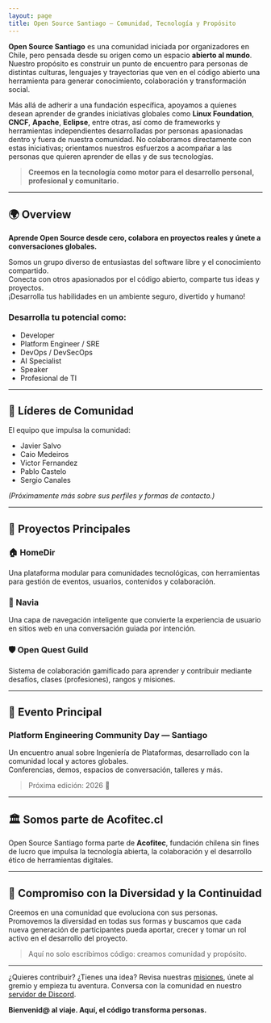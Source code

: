 ```yaml
---
layout: page
title: Open Source Santiago — Comunidad, Tecnología y Propósito
---
```


**Open Source Santiago** es una comunidad iniciada por organizadores en Chile, pero pensada desde su origen como un espacio **abierto al mundo**.
Nuestro propósito es construir un punto de encuentro para personas de distintas culturas, lenguajes y trayectorias que ven en el código abierto una herramienta para generar conocimiento, colaboración y transformación social.

Más allá de adherir a una fundación específica, apoyamos a quienes desean aprender de grandes iniciativas globales como **Linux Foundation**, **CNCF**, **Apache**, **Eclipse**, entre otras, así como de frameworks y herramientas independientes desarrolladas por personas apasionadas dentro y fuera de nuestra comunidad. No colaboramos directamente con estas iniciativas; orientamos nuestros esfuerzos a acompañar a las personas que quieren aprender de ellas y de sus tecnologías.

> **Creemos en la tecnología como motor para el desarrollo personal, profesional y comunitario.**

---

## 🌍 Overview

**Aprende Open Source desde cero, colabora en proyectos reales y únete a conversaciones globales.**

Somos un grupo diverso de entusiastas del software libre y el conocimiento compartido.  
Conecta con otros apasionados por el código abierto, comparte tus ideas y proyectos.  
¡Desarrolla tus habilidades en un ambiente seguro, divertido y humano!

### Desarrolla tu potencial como:
- Developer  
- Platform Engineer / SRE  
- DevOps / DevSecOps  
- AI Specialist  
- Speaker  
- Profesional de TI

---

## 👥 Líderes de Comunidad

El equipo que impulsa la comunidad:

- Javier Salvo  
- Caio Medeiros  
- Victor Fernandez  
- Pablo Castelo  
- Sergio Canales  

*(Próximamente más sobre sus perfiles y formas de contacto.)*

---

## 🧪 Proyectos Principales

### 🏠 HomeDir  
Una plataforma modular para comunidades tecnológicas, con herramientas para gestión de eventos, usuarios, contenidos y colaboración.

### 🌊 Navia  
Una capa de navegación inteligente que convierte la experiencia de usuario en sitios web en una conversación guiada por intención.

### 🛡️ Open Quest Guild  
Sistema de colaboración gamificado para aprender y contribuir mediante desafíos, clases (profesiones), rangos y misiones.

---

## 🎤 Evento Principal

### Platform Engineering Community Day — Santiago  
Un encuentro anual sobre Ingeniería de Plataformas, desarrollado con la comunidad local y actores globales.  
Conferencias, demos, espacios de conversación, talleres y más.

> Próxima edición: 2026 🚀

---

## 🏛️ Somos parte de Acofitec.cl

Open Source Santiago forma parte de **Acofitec**, fundación chilena sin fines de lucro que impulsa la tecnología abierta, la colaboración y el desarrollo ético de herramientas digitales.

---

## 🌱 Compromiso con la Diversidad y la Continuidad

Creemos en una comunidad que evoluciona con sus personas.  
Promovemos la diversidad en todas sus formas y buscamos que cada nueva generación de participantes pueda aportar, crecer y tomar un rol activo en el desarrollo del proyecto.

> Aquí no solo escribimos código: creamos comunidad y propósito.

---

¿Quieres contribuir? ¿Tienes una idea?
Revisa nuestras [misiones](https://github.com/OSSantiago/open-quest-guild/projects), únete al gremio y empieza tu aventura.
Conversa con la comunidad en nuestro [servidor de Discord](https://discord.gg/3eawzc9ybc).

**Bienvenid@ al viaje. Aquí, el código transforma personas.**
